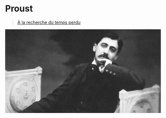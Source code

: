 # Proust
> [À la recherche du temps perdu](http://wiki.gzher.com/Library/Index.html)

![Proust](readMe/Proust.png)

